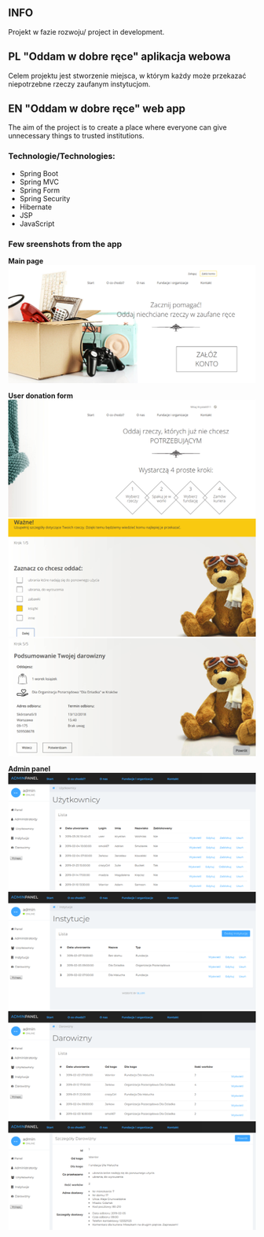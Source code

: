 ## INFO
Projekt w fazie rozwoju/ project in development.

## PL "Oddam w dobre ręce" aplikacja webowa
Celem projektu jest stworzenie miejsca, w którym każdy może przekazać niepotrzebne rzeczy zaufanym instytucjom.

## EN "Oddam w dobre ręce" web app
The aim of the project is to create a place where everyone can give unnecessary things to trusted institutions.

### Technologie/Technologies:
* Spring Boot
* Spring MVC
* Spring Form
* Spring Security
* Hibernate
* JSP
* JavaScript

### Few sreenshots from the app
**Main page**
![Main_page](screens/Oddam.png)

**User donation form**
![User_page_form1](screens/Oddam_user_form1.png)
![User_page_form2](screens/Oddam_user_form2.png)
![User_page_form3](screens/Oddam_user_form3.png)

**Admin panel**
![Admin_panel_users_view](screens/Oddam_admin_users.png)
![Admin_panel_institutions_view](screens/Oddam_admin_institutions.png)
![Admin_panel_gifts_view](screens/Oddam_admin_gifts.png)
![Admin_panel_gift_detail_view](screens/Oddam_admin_gift_details.png)
